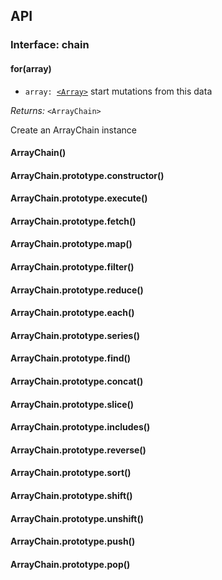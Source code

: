 ## API

### Interface: chain

#### for(array)

  - `array: `[`<Array>`] start mutations from this data

*Returns:* `<ArrayChain>`

Create an ArrayChain instance


#### ArrayChain()



#### ArrayChain.prototype.constructor()



#### ArrayChain.prototype.execute()



#### ArrayChain.prototype.fetch()



#### ArrayChain.prototype.map()



#### ArrayChain.prototype.filter()



#### ArrayChain.prototype.reduce()



#### ArrayChain.prototype.each()



#### ArrayChain.prototype.series()



#### ArrayChain.prototype.find()



#### ArrayChain.prototype.concat()



#### ArrayChain.prototype.slice()



#### ArrayChain.prototype.includes()



#### ArrayChain.prototype.reverse()



#### ArrayChain.prototype.sort()



#### ArrayChain.prototype.shift()



#### ArrayChain.prototype.unshift()



#### ArrayChain.prototype.push()



#### ArrayChain.prototype.pop()



[`<Object>`]: https://developer.mozilla.org/en-US/docs/Web/JavaScript/Reference/Global_Objects/Object
[`<Date>`]: https://developer.mozilla.org/en-US/docs/Web/JavaScript/Reference/Global_Objects/Date
[`<Function>`]: https://developer.mozilla.org/en-US/docs/Web/JavaScript/Reference/Global_Objects/Function
[`<RegExp>`]: https://developer.mozilla.org/en-US/docs/Web/JavaScript/Reference/Global_Objects/RegExp
[`<DataView>`]: https://developer.mozilla.org/en-US/docs/Web/JavaScript/Reference/Global_Objects/DataView
[`<Map>`]: https://developer.mozilla.org/en-US/docs/Web/JavaScript/Reference/Global_Objects/Map
[`<WeakMap>`]: https://developer.mozilla.org/en-US/docs/Web/JavaScript/Reference/Global_Objects/WeakMap
[`<Set>`]: https://developer.mozilla.org/en-US/docs/Web/JavaScript/Reference/Global_Objects/Set
[`<WeakSet>`]: https://developer.mozilla.org/en-US/docs/Web/JavaScript/Reference/Global_Objects/WeakSet
[`<Array>`]: https://developer.mozilla.org/en-US/docs/Web/JavaScript/Reference/Global_Objects/Array
[`<ArrayBuffer>`]: https://developer.mozilla.org/en-US/docs/Web/JavaScript/Reference/Global_Objects/ArrayBuffer
[`<Int8Array>`]: https://developer.mozilla.org/en-US/docs/Web/JavaScript/Reference/Global_Objects/Int8Array
[`<Uint8Array>`]: https://developer.mozilla.org/en-US/docs/Web/JavaScript/Reference/Global_Objects/Uint8Array
[`<Uint8ClampedArray>`]: https://developer.mozilla.org/en-US/docs/Web/JavaScript/Reference/Global_Objects/Uint8ClampedArray
[`<Int16Array>`]: https://developer.mozilla.org/en-US/docs/Web/JavaScript/Reference/Global_Objects/Int16Array
[`<Uint16Array>`]: https://developer.mozilla.org/en-US/docs/Web/JavaScript/Reference/Global_Objects/Uint16Array
[`<Int32Array>`]: https://developer.mozilla.org/en-US/docs/Web/JavaScript/Reference/Global_Objects/Int32Array
[`<Uint32Array>`]: https://developer.mozilla.org/en-US/docs/Web/JavaScript/Reference/Global_Objects/Uint32Array
[`<Float32Array>`]: https://developer.mozilla.org/en-US/docs/Web/JavaScript/Reference/Global_Objects/Float32Array
[`<Float64Array>`]: https://developer.mozilla.org/en-US/docs/Web/JavaScript/Reference/Global_Objects/Float64Array
[`<Error>`]: https://developer.mozilla.org/en-US/docs/Web/JavaScript/Reference/Global_Objects/Error
[`<EvalError>`]: https://developer.mozilla.org/en-US/docs/Web/JavaScript/Reference/Global_Objects/EvalError
[`<TypeError>`]: https://developer.mozilla.org/en-US/docs/Web/JavaScript/Reference/Global_Objects/TypeError
[`<RangeError>`]: https://developer.mozilla.org/en-US/docs/Web/JavaScript/Reference/Global_Objects/RangeError
[`<SyntaxError>`]: https://developer.mozilla.org/en-US/docs/Web/JavaScript/Reference/Global_Objects/SyntaxError
[`<ReferenceError>`]: https://developer.mozilla.org/en-US/docs/Web/JavaScript/Reference/Global_Objects/ReferenceError
[`<boolean>`]: https://developer.mozilla.org/en-US/docs/Web/JavaScript/Data_structures#Boolean_type
[`<null>`]: https://developer.mozilla.org/en-US/docs/Web/JavaScript/Data_structures#Null_type
[`<undefined>`]: https://developer.mozilla.org/en-US/docs/Web/JavaScript/Data_structures#Undefined_type
[`<number>`]: https://developer.mozilla.org/en-US/docs/Web/JavaScript/Data_structures#Number_type
[`<string>`]: https://developer.mozilla.org/en-US/docs/Web/JavaScript/Data_structures#String_type
[`<symbol>`]: https://developer.mozilla.org/en-US/docs/Web/JavaScript/Data_structures#Symbol_type
[`<Primitive>`]: https://developer.mozilla.org/en-US/docs/Glossary/Primitive
[`<Iterable>`]: https://developer.mozilla.org/en-US/docs/Web/JavaScript/Reference/Iteration_protocols
[`<this>`]: https://developer.mozilla.org/en-US/docs/Web/JavaScript/Reference/Operators/this